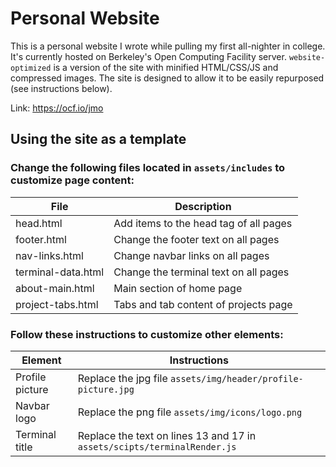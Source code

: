 # Personal Website

This is a personal website I wrote while pulling my first all-nighter in college. It's currently
hosted on Berkeley's Open Computing Facility server. `website-optimized` is a version of the site
with minified HTML/CSS/JS and compressed images. The site is designed to allow it to be easily
repurposed (see instructions below).

Link: https://ocf.io/jmo

## Using the site as a template

### Change the following files located in `assets/includes` to customize page content:

| File               | Description                            |
|--------------------|----------------------------------------|
| head.html          | Add items to the head tag of all pages |
| footer.html        | Change the footer text on all pages    |
| nav-links.html     | Change navbar links on all pages       |
| terminal-data.html | Change the terminal text on all pages  |
| about-main.html    | Main section of home page              |
| project-tabs.html  | Tabs and tab content of projects page  |

### Follow these instructions to customize other elements:

| Element         | Instructions                                                             |
|-----------------|--------------------------------------------------------------------------|
| Profile picture | Replace the jpg file `assets/img/header/profile-picture.jpg`             |
| Navbar logo     | Replace the png file `assets/img/icons/logo.png`                         |
| Terminal title  | Replace the text on lines 13 and 17 in `assets/scipts/terminalRender.js` |
